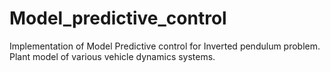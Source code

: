 # Model_predictive_control
Implementation of Model Predictive control for Inverted pendulum problem.
Plant model of various vehicle dynamics systems.

